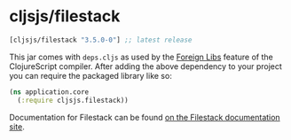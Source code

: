 # cljsjs/filestack

[](dependency)
```clojure
[cljsjs/filestack "3.5.0-0"] ;; latest release
```
[](/dependency)

This jar comes with `deps.cljs` as used by the [Foreign Libs][flibs] feature
of the ClojureScript compiler. After adding the above dependency to your project
you can require the packaged library like so:

```clojure
(ns application.core
  (:require cljsjs.filestack))
```

Documentation for Filestack can be found [on the Filestack documentation site](https://www.filestack.com/docs/).

[flibs]: https://clojurescript.org/reference/packaging-foreign-deps
